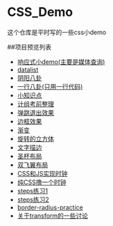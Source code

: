 # CSS_Demo
这个仓库是平时写的一些css小demo

##项目预览列表
- [响应式小demo(主要是媒体查询)](http://www.sail.name/CSS_Demo/smallDemo.html)
- [datalist](http://www.sail.name/CSS_Demo/datalist.html)
- [阴阳八卦](http://www.sail.name/CSS_Demo/阴阳八卦.html)
- [一行八卦(只用一行代码)](http://www.sail.name/CSS_Demo/一行八卦.html)
- [小知识点](http://www.sail.name/CSS_Demo/小知识点.html)
- [计组考前整理](http://www.sail.name/CSS_Demo/JZ.html)
- [弹跳退出效果](http://www.sail.name/CSS_Demo/bounceOut.html)
- [边框效果](http://www.sail.name/CSS_Demo/border.html)
- [渐变](http://www.sail.name/CSS_Demo/gradient.html)
- [旋转的立方体](http://www.sail.name/CSS_Demo/rotary-cube.html)
- [文字描边](http://www.sail.name/CSS_Demo/text-shadow.html)
- [圣杯布局](http://www.sail.name/CSS_Demo/grail-layout.html)
- [双飞翼布局](http://www.sail.name/CSS_Demo/flying-wing-layout.html)
- [CSS和JS实现时钟](http://www.sail.name/CSS_Demo/clock.html)
- [纯CSS撸一个时钟](http://www.sail.name/CSS_Demo/css-clock-with-steps.html)
- [steps练习1](http://www.sail.name/CSS_Demo/steps-test-one.html)
- [steps练习2](http://www.sail.name/CSS_Demo/steps-test-tow.html)
- [border-radius-practice](http://www.sail.name/CSS_Demo/border-radius.html)
- [关于transform的一些讨论](http://www.sail.name/CSS_Demo/why-the-transform-cannot-work-test.html)